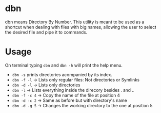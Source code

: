 # dbn
dbn means Directory By Number. This utility is meant to be used as a shortcut when dealing with files with big names, allowing the user to select the desired file and pipe it to commands.

# Usage
On terminal typing `dbn` and `dbn -h` will print the help menu.
- `dbn -s` prints directories acompanied by its index.
- `dbn -f -l` -> Lists only regular files: Not directories or Symlinks
- `dbn -d -l` -> Lists only directories
- `dbn -l` 	-> Lists everything inside the direcory besides . and ..
- `dbn -f -c 4` -> Copy the name of the file at position 4
- `dbn -d -c 2` -> Same as before but with directory's name
- `dbn -d -g 5` -> Changes the working directory to the one at position 5
